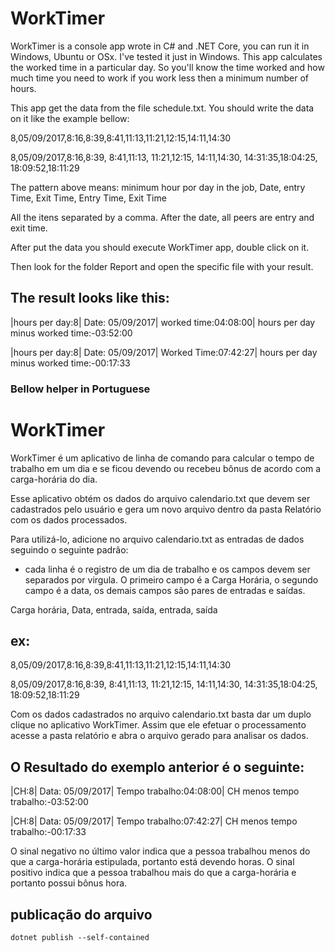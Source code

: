 # WorkTimer
WorkTimer is a console app wrote in C# and .NET Core, you can run it in Windows, Ubuntu or OSx. I've tested it just in Windows.
This app calculates the worked time in a particular day. So you'll know the time worked and how much time you need to work if you work less then a minimum number of hours.

This app get the data from the file schedule.txt. You should write the data on it like the example bellow:

8,05/09/2017,8:16,8:39,8:41,11:13,11:21,12:15,14:11,14:30

8,05/09/2017,8:16,8:39, 8:41,11:13, 11:21,12:15, 14:11,14:30, 14:31:35,18:04:25, 18:09:52,18:11:29

The pattern above means: 
minimum hour por day in the job, Date, entry Time, Exit Time, Entry Time, Exit Time 

All the itens separated by a comma. After the date, all peers are entry and exit time. 

After put the data you should execute WorkTimer app, double click on it. 

Then look for the folder Report and open the specific file with your result.


## The result looks like this:

|hours per day:8| Date: 05/09/2017| worked time:04:08:00| hours per day minus worked time:-03:52:00

|hours per day:8| Date: 05/09/2017| Worked Time:07:42:27| hours per day minus worked time:-00:17:33


### Bellow helper in Portuguese

# WorkTimer
WorkTimer é um aplicativo de linha de comando para calcular o tempo de trabalho em um dia e se ficou devendo ou recebeu bônus de acordo com a carga-horária do dia. 

Esse aplicativo obtém os dados do arquivo calendario.txt que devem ser cadastrados pelo usuário e gera um novo arquivo dentro da pasta Relatório com os dados processados.

Para utilizá-lo, adicione no arquivo calendario.txt as entradas de dados seguindo o seguinte padrão:

- cada linha é o registro de um dia de trabalho e os campos devem ser separados por virgula. O primeiro campo é a Carga Horária, o segundo campo é a data, os demais campos são pares de entradas e saídas.

Carga horária, Data, entrada, saída, entrada, saída

## ex:

8,05/09/2017,8:16,8:39,8:41,11:13,11:21,12:15,14:11,14:30

8,05/09/2017,8:16,8:39, 8:41,11:13, 11:21,12:15, 14:11,14:30, 14:31:35,18:04:25, 18:09:52,18:11:29

Com os dados cadastrados no arquivo calendario.txt basta dar um duplo clique no aplicativo WorkTimer. 
Assim que ele efetuar o processamento acesse a pasta relatório e abra o arquivo gerado para analisar os dados.

## O Resultado do exemplo anterior é o seguinte:

|CH:8| Data: 05/09/2017| Tempo trabalho:04:08:00| CH menos tempo trabalho:-03:52:00

|CH:8| Data: 05/09/2017| Tempo trabalho:07:42:27| CH menos tempo trabalho:-00:17:33

O sinal negativo no último valor indica que a pessoa trabalhou menos do que a carga-horária estipulada, portanto está devendo horas.
O sinal positivo indica que a pessoa trabalhou mais do que a carga-horária e portanto possui bônus hora.

## publicação do arquivo 

`dotnet publish --self-contained`


